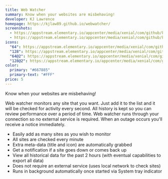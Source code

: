 ```yaml
---
title: Web Watcher
summary: Know when your websites are misbehaving!
developer: KJ Lawrence
homepage: https://kjlaw89.github.io/webwatcher/
screenshots:
  - https://appstream.elementary.io/appcenter/media/xenial/com/github/kjlaw89.webwatcher.desktop/EBB27B10EB19D0B5A320466066AE519C/screenshots/image-1_orig.png
  - https://appstream.elementary.io/appcenter/media/xenial/com/github/kjlaw89.webwatcher.desktop/EBB27B10EB19D0B5A320466066AE519C/screenshots/image-2_orig.png
icons:
  "64": https://appstream.elementary.io/appcenter/media/xenial/com/github/kjlaw89.webwatcher.desktop/EBB27B10EB19D0B5A320466066AE519C/icons/64x64/com.github.kjlaw89.webwatcher_com.github.kjlaw89.webwatcher.png
  "128": https://appstream.elementary.io/appcenter/media/xenial/com/github/kjlaw89.webwatcher.desktop/EBB27B10EB19D0B5A320466066AE519C/icons/128x128/com.github.kjlaw89.webwatcher_com.github.kjlaw89.webwatcher.png
  "64@2": https://appstream.elementary.io/appcenter/media/xenial/com/github/kjlaw89.webwatcher.desktop/EBB27B10EB19D0B5A320466066AE519C/icons/64x64@2/com.github.kjlaw89.webwatcher_com.github.kjlaw89.webwatcher.png
  "128@2": https://appstream.elementary.io/appcenter/media/xenial/com/github/kjlaw89.webwatcher.desktop/EBB27B10EB19D0B5A320466066AE519C/icons/128x128@2/com.github.kjlaw89.webwatcher_com.github.kjlaw89.webwatcher.png
color:
  primary: "#667885"
  primary-text: "#FFF"
price: 5
---
```


<p>Know when your websites are misbehaving!</p>
<p>Web watcher monitors any site that you want. Just add it to the list and it
          will be checked for activity every second. All history is kept so you can review
          performance over a period of time. Web watcher runs through your connection so
          no external service is required. When an outage occurs you&apos;ll receive a notice immediately.</p>
<ul>
  <li>Easily add as many sites as you wish to monitor</li>
  <li>All sites are checked every minute</li>
  <li>Extra meta-data (title and icon) are automatically grabbed</li>
  <li>Get a notification if a site goes down or comes back up</li>
  <li>View all historical data for the past 2 hours (with eventual capabilities to export all data)</li>
  <li>Does not require an external service (uses local network to check sites)</li>
  <li>Runs in background automatically once started via System tray indicator</li>
</ul>